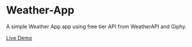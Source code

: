 # Weather-App

A simple Weather App app using free tier API from WeatherAPI and Giphy.

[Live Demo](https://hlokman.github.io/Weather-App/)

